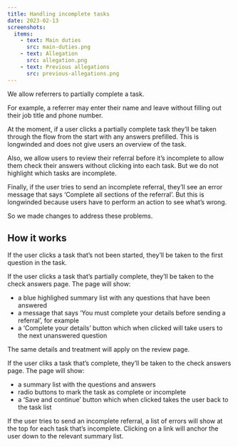 ```yaml
---
title: Handling incomplete tasks
date: 2023-02-13
screenshots:
  items:
    - text: Main duties
      src: main-duties.png
    - text: Allegation
      src: allegation.png
    - text: Previous allegations
      src: previous-allegations.png
---
```


We allow referrers to partially complete a task.

For example, a referrer may enter their name and leave without filling out their job title and phone number.

At the moment, if a user clicks a partially complete task they’ll be taken through the flow from the start with any answers prefilled. This is longwinded and does not give users an overview of the task.

Also, we allow users to review their referral before it’s incomplete to allow them check their answers without clicking into each task. But we do not highlight which tasks are incomplete.

Finally, if the user tries to send an incomplete referral, they’ll see an error message that says ‘Complete all sections of the referral’. But this is longwinded because users have to perform an action to see what’s wrong.

So we made changes to address these problems.

## How it works

If the user clicks a task that’s not been started, they’ll be taken to the first question in the task.

If the user clicks a task that’s partially complete, they’ll be taken to the check answers page. The page will show:

- a blue highlighed summary list with any questions that have been answered
- a message that says ‘You must complete your details before sending a referral’, for example
- a ‘Complete your details’ button which when clicked will take users to the next unanswered question

The same details and treatment will apply on the review page.

If the user cliks a task that’s complete, they’ll be taken to the check answers page. The page will show:

- a summary list with the questions and answers
- radio buttons to mark the task as complete or incomplete
- a ‘Save and continue’ button which when clicked takes the user back to the task list

If the user tries to send an incomplete referral, a list of errors will show at the top for each task that’s incomplete. Clicking on a link will anchor the user down to the relevant summary list.
